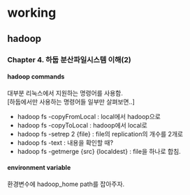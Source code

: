 # working

## hadoop

### Chapter 4. 하둡 분산파일시스템 이해(2)

#### hadoop commands

대부분 리눅스에서 지원하는 명령어를 사용함.   
[하둡에서만 사용하는 명령어들 일부만 살펴보면..]

- hadoop fs -copyFromLocal : local에서 hadoop으로
- hadoop fs -copyToLocal : hadoop에서 local로
- hadoop fs -setrep 2 {file} : file의 replication의 개수를 2개로
- hadoop fs -text : 내용을 확인할 때?
- hadoop fs -getmerge {src} {localdest} : file을 하나로 합침.

#### environment variable

환경변수에 hadoop_home path를 잡아주자.

#### 